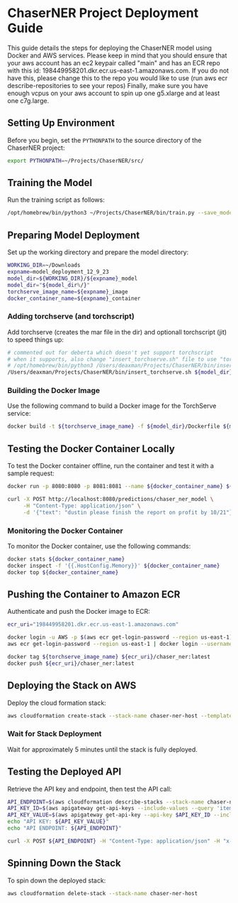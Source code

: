 # ChaserNER Project Deployment Guide

This guide details the steps for deploying the ChaserNER model using Docker and AWS services.
Please keep in mind that you should ensure that your aws account has an ec2 keypair called "main" 
and has an ECR repo with this id: 198449958201.dkr.ecr.us-east-1.amazonaws.com.  If you do not have this, 
please change this to the repo you would like to use (run aws ecr describe-repositories to see your repos)
Finally, make sure you have enough vcpus on your aws account to spin up one g5.xlarge and at least one c7g.large.

## Setting Up Environment

Before you begin, set the `PYTHONPATH` to the source directory of the ChaserNER project:

```bash
export PYTHONPATH=~/Projects/ChaserNER/src/
```

## Training the Model

Run the training script as follows:

```bash
/opt/homebrew/bin/python3 ~/Projects/ChaserNER/bin/train.py --save_model_dir ~/test_model_save_dir
```

## Preparing Model Deployment

Set up the working directory and prepare the model directory:

```bash
WORKING_DIR=~/Downloads
expname=model_deployment_12_9_23
model_dir=${WORKING_DIR}/${expname}_model
model_dir="${model_dir%/}"
torchserve_image_name=${expname}_image
docker_container_name=${expname}_container
```

### Adding torchserve (and torchscript)

Add torchserve (creates the mar file in the dir) and optionall torchscript (jit) to speed things up:
```bash
# commented out for deberta which doesn't yet support torchscript
# when it supports, also change "insert_torchserve.sh" file to use "torchscript_model"
# /opt/homebrew/bin/python3 /Users/deaxman/Projects/ChaserNER/bin/insert_torchscript.py --config_path ${model_dir}/config.json
/Users/deaxman/Projects/ChaserNER/bin/insert_torchserve.sh ${model_dir}
```

### Building the Docker Image

Use the following command to build a Docker image for the TorchServe service:

```bash
docker build -t ${torchserve_image_name} -f ${model_dir}/Dockerfile ${model_dir}/
```

## Testing the Docker Container Locally

To test the Docker container offline, run the container and test it with a sample request:

```bash
docker run -p 8080:8080 -p 8081:8081 --name ${docker_container_name} ${torchserve_image_name}

curl -X POST http://localhost:8080/predictions/chaser_ner_model \
     -H "Content-Type: application/json" \
     -d '{"text": "dustin please finish the report on profit by 10/21"}'
```

### Monitoring the Docker Container

To monitor the Docker container, use the following commands:

```bash
docker stats ${docker_container_name}
docker inspect -f '{{.HostConfig.Memory}}' ${docker_container_name}
docker top ${docker_container_name}
```

## Pushing the Container to Amazon ECR

Authenticate and push the Docker image to ECR:

```bash
ecr_uri="198449958201.dkr.ecr.us-east-1.amazonaws.com"

docker login -u AWS -p $(aws ecr get-login-password --region us-east-1) ${ecr_uri}
aws ecr get-login-password --region us-east-1 | docker login --username AWS --password-stdin $ecr_uri

docker tag ${torchserve_image_name} ${ecr_uri}/chaser_ner:latest
docker push ${ecr_uri}/chaser_ner:latest
```

## Deploying the Stack on AWS

Deploy the cloud formation stack:

```bash
aws cloudformation create-stack --stack-name chaser-ner-host --template-body file:///Users/deaxman/Projects/ChaserNER/misc/cloudformation_template.yaml --capabilities CAPABILITY_IAM
```

### Wait for Stack Deployment

Wait for approximately 5 minutes until the stack is fully deployed.

## Testing the Deployed API

Retrieve the API key and endpoint, then test the API call:

```bash
API_ENDPOINT=$(aws cloudformation describe-stacks --stack-name chaser-ner-host --query 'Stacks[0].Outputs[?OutputKey==`ApiEndpoint`].OutputValue' --output text | sed 's/\/$//')
API_KEY_ID=$(aws apigateway get-api-keys --include-values --query 'items[?name==`MyRestrictedAPIKey`].id' --output text)
API_KEY_VALUE=$(aws apigateway get-api-key --api-key $API_KEY_ID --include-value --query 'value' --output text)
echo "API KEY: ${API_KEY_VALUE}"
echo "API ENDPOINT: ${API_ENDPOINT}"

curl -X POST ${API_ENDPOINT} -H "Content-Type: application/json" -H "x-api-key: ${API_KEY}" -d '{"text": "dustin please finish the report on profit by 10/21"}'
```

## Spinning Down the Stack

To spin down the deployed stack:

```bash
aws cloudformation delete-stack --stack-name chaser-ner-host
```
